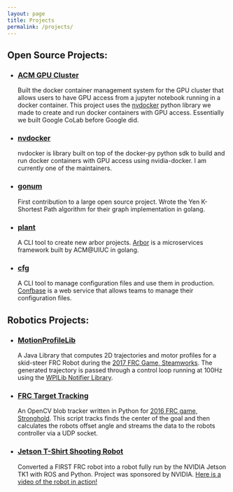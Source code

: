 ```yaml
---
layout: page
title: Projects
permalink: /projects/
---
```


## Open Source Projects:
- ### [ACM GPU Cluster](https://github.com/acm-uiuc/gpu-cluster)
	Built the docker container management system for the GPU cluster that allows users to have GPU access from a jupyter notebook running in a docker container. This project uses the [nvdocker](https://github.com/acm-uiuc/nvdocker) python library we made to create and run docker containers with GPU access. Essentially we built Google CoLab before Google did.

- ### [nvdocker](https://github.com/acm-uiuc/nvdocker/)
	nvdocker is library built on top of the docker-py python sdk to build and run docker containers with GPU access using nvidia-docker. I am currently one of the maintainers.

- ### [gonum](https://github.com/gonum/gonum/pull/525)
	First contribution to a large open source project. Wrote the Yen K-Shortest Path algorithm for their graph implementation in golang.
	
- ### [plant](https://github.com/arbor-dev/plant)
	A CLI tool to create new arbor projects. [Arbor](https://github.com/arbor-dev/arbor) is a microservices framework built by ACM@UIUC in golang.
	
- ### [cfg](https://github.com/Confbase/cfg)
	A CLI tool to manage configuration files and use them in production. [Confbase](http://www.confbase.com/) is a web service that allows teams to manage their configuration files.
	
## Robotics Projects:
- ### [MotionProfileLib](https://github.com/Team5677Robotics/MotionProfileLib)
	A Java Library that computes 2D trajectories and motor profiles for a skid-steer FRC Robot during the [2017 FRC Game, Steamworks](https://en.wikipedia.org/wiki/FIRST_Steamworks). The generated trajectory is passed through a control loop running at 100Hz using the [WPILib Notifier Library](http://first.wpi.edu/FRC/roborio/release/docs/java/).
	
- ### [FRC Target Tracking](https://github.com/therishidesai/FRC_VisionTracking_2016)
	An OpenCV blob tracker written in Python for [2016 FRC game, Stronghold](https://en.wikipedia.org/wiki/FIRST_Stronghold). This script tracks finds the center of the goal and then calculates the robots offset angle and streams the data to the robots controller via a UDP socket.

- ### [Jetson T-Shirt Shooting Robot](https://github.com/therishidesai/NVIDIABot)
	Converted a FIRST FRC robot into a robot fully run by the NVIDIA Jetson TK1 with ROS and Python. Project was sponsored by NVIDIA. [Here is a video of the robot in action!](https://www.youtube.com/watch?v=AkMDzctFkO0)
